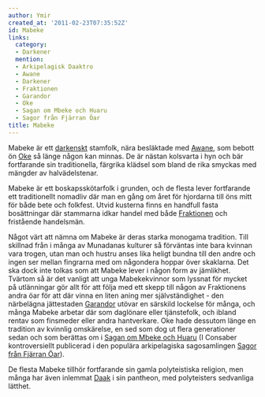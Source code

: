 ```yaml
---
author: Ymir
created_at: '2011-02-23T07:35:52Z'
id: Mabeke
links:
  category:
  - Darkener
  mention:
  - Arkipelagisk Daaktro
  - Awane
  - Darkener
  - Fraktionen
  - Garandor
  - Oke
  - Sagan om Mbeke och Huaru
  - Sagor från Fjärran Öar
title: Mabeke
---
```


Mabeke är ett [darkenskt] stamfolk, nära besläktade med [Awane], som bebott ön [Oke] så länge någon
kan minnas. De är nästan kolsvarta i hyn och bär fortfarande sin traditionella, färgrika klädsel som
bland de rika smyckas med mängder av halvädelstenar.

Mabeke är ett boskapsskötarfolk i grunden, och de flesta lever fortfarande ett traditionellt
nomadliv där man en gång om året för hjordarna till öns mitt för både bete och folkfest. Utvid
kusterna finns en handfull fasta bosättningar där stammarna idkar handel med både [Fraktionen] och
fristående handelsmän.

Något värt att nämna om Mabeke är deras starka monogama tradition. Till skillnad från i många av
Munadanas kulturer så förväntas inte bara kvinnan vara trogen, utan man och hustru anses lika heligt
bundna till den andre och ingen ser mellan fingrarna med om någondera hoppar över skaklarna. Det ska
dock inte tolkas som att Mabeke lever i någon form av jämlikhet. Tvärtom så är det vanligt att unga
Mabekekvinnor som lyssnat för mycket på utlänningar gör allt för att följa med ett skepp till någon
av Fraktionens andra öar för att där vinna en liten aning mer självständighet - den närbelägna
jättestaden [Garandor] utövar en särskild lockelse för många, och många Mabeke arbetar där som
daglönare eller tjänstefolk, och ibland rentav som finsmeder eller andra hantverkare. Oke hade
dessutom länge en tradition av kvinnlig omskärelse, en sed som dog ut flera generationer sedan och
som berättas om i [Sagan om Mbeke och Huaru] (I Consaber kontroversiellt publicerad i den populära
arkipelagiska sagosamlingen [Sagor från Fjärran Öar]).

De flesta Mabeke tillhör fortfarande sin gamla polyteistiska religion, men många har även inlemmat
[Daak] i sin pantheon, med polyteisters sedvanliga lätthet.

  [darkenskt]: Darkener
  [Awane]: Awane
  [Oke]: Oke
  [Fraktionen]: Fraktionen
  [Garandor]: Garandor
  [Sagan om Mbeke och Huaru]: Sagan_om_Mbeke_och_Huaru
  [Sagor från Fjärran Öar]: Sagor_från_Fjärran_Öar
  [Daak]: Arkipelagisk_Daaktro